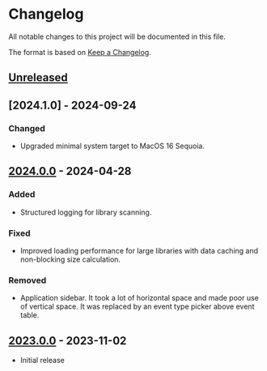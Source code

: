 # Changelog

All notable changes to this project will be documented in this file.

The format is based on [Keep a Changelog](https://keepachangelog.com/en/1.1.0/).

## [Unreleased]

## [2024.1.0] - 2024-09-24

### Changed

- Upgraded minimal system target to MacOS 16 Sequoia.


## [2024.0.0] - 2024-04-28

### Added

- Structured logging for library scanning.

### Fixed

- Improved loading performance for large libraries with data caching and non-blocking size calculation.

### Removed

- Application sidebar. It took a lot of horizontal space and made poor use of vertical space. It was
replaced by an event type picker above event table.


## [2023.0.0] - 2023-11-02

- Initial release

[unreleased]: https://github.com/Deseteral/ohroniasz/compare/v2024.0.0...HEAD
[2024.0.0]: https://github.com/Deseteral/ohroniasz/compare/v2023.0.0...v2024.0.0
[2023.0.0]: https://github.com/Deseteral/ohroniasz/releases/tag/v2023.0.0
